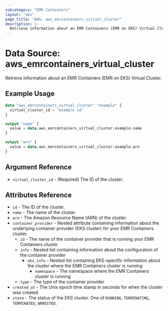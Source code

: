 ```yaml
---
subcategory: "EMR Containers"
layout: "aws"
page_title: "AWS: aws_emrcontainers_virtual_cluster"
description: |-
  Retrieve information about an EMR Containers (EMR on EKS) Virtual Cluster
---
```


# Data Source: aws_emrcontainers_virtual_cluster

Retrieve information about an EMR Containers (EMR on EKS) Virtual Cluster.

## Example Usage

```terraform
data "aws_emrcontainers_virtual_cluster" "example" {
  virtual_cluster_id = "example id"
}

output "name" {
  value = data.aws_emrcontainers_virtual_cluster.example.name
}

output "arn" {
  value = data.aws_emrcontainers_virtual_cluster.example.arn
}
```

## Argument Reference

* `virtual_cluster_id` - (Required) The ID of the cluster.

## Attributes Reference

* `id` - The ID of the cluster.
* `name` - The name of the cluster.
* `arn` - The Amazon Resource Name (ARN) of the cluster.
* `container_provider` - Nested attribute containing information about the underlying container provider (EKS cluster) for your EMR Containers cluster.
    * `id` - The name of the container provider that is running your EMR Containers cluster
    * `info` - Nested list containing information about the configuration of the container provider
        * `eks_info` - Nested list containing EKS-specific information about the cluster where the EMR Containers cluster is running
            * `namespace` - The namespace where the EMR Containers cluster is running
    * `type` - The type of the container provider
* `created_at` - The Unix epoch time stamp in seconds for when the cluster was created.
* `state` - The status of the EKS cluster. One of `RUNNING`, `TERMINATING`, `TERMINATED`, `ARRESTED`.
